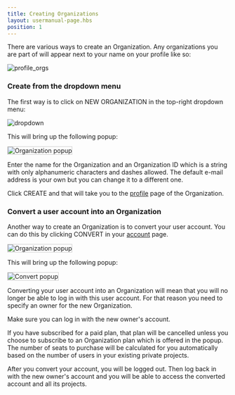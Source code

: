 ```yaml
---
title: Creating Organizations
layout: usermanual-page.hbs
position: 1
---
```


There are various ways to create an Organization. Any organizations you are part of will appear next to your name on your profile like so:

![profile_orgs][4]

### Create from the dropdown menu

The first way is to click on NEW ORGANIZATION in the top-right dropdown menu:

![dropdown][1]

This will bring up the following popup:

<img loading="lazy" src="/images/user-manual/organizations/new-organization.jpg" alt="Organization popup" style="border: 1px solid #ccc">

Enter the name for the Organization and an Organization ID which is a string with only alphanumeric characters and dashes allowed. The default e-mail address is your own but you can change it to a different one.

Click CREATE and that will take you to the [profile][2] page of the Organization.

### Convert a user account into an Organization

Another way to create an Organization is to convert your user account. You can do this by clicking CONVERT in your [account][3] page.

<img loading="lazy" src="/images/user-manual/organizations/convert.png" alt="Organization popup" style="border: 1px solid #ccc">

This will bring up the following popup:

<img loading="lazy" src="/images/user-manual/organizations/convert-popup.png" alt="Convert popup" style="border: 1px solid #ccc">

Converting your user account into an Organization will mean that you will no longer be able to log in with this user account. For that reason you need to specify an owner for the new Organization.

<div class="alert alert-info">
Make sure you can log in with the new owner's account.
</div>

If you have subscribed for a paid plan, that plan will be cancelled unless you choose to subscribe to an Organization plan which is offered in the popup. The number of seats to purchase will be calculated for you automatically based on the number of users in your existing private projects.

After you convert your account, you will be logged out. Then log back in with the new owner's account and you will be able to access the converted account and all its projects.


[1]: /images/user-manual/organizations/dropdown.png "New Organization menu option"
[2]: /user-manual/profile
[3]: /user-manual/profile/account
[4]: /images/user-manual/organizations/organizations.jpg "Organizations"
